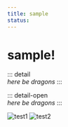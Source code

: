 ```yaml
---
title: sample
status:
---
```



# sample!

::: detail  
*here be dragons*
:::

::: detail-open  
*here be dragons*
:::


![test1](images/test01.png)
![test2](images/test02.png)